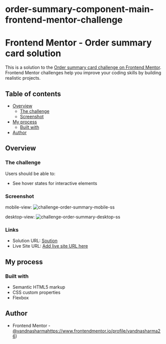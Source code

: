 # order-summary-component-main-frontend-mentor-challenge
# Frontend Mentor - Order summary card solution

This is a solution to the [Order summary card challenge on Frontend Mentor](https://www.frontendmentor.io/challenges/order-summary-component-QlPmajDUj). Frontend Mentor challenges help you improve your coding skills by building realistic projects. 

## Table of contents

- [Overview](#overview)
  - [The challenge](#the-challenge)
  - [Screenshot](#screenshot)
- [My process](#my-process)
  - [Built with](#built-with)
- [Author](#author)


## Overview

### The challenge

Users should be able to:

- See hover states for interactive elements

### Screenshot
mobile-view:
![challenge-order-summary-mobile-ss](https://github.com/vandnasharma26/order-summary-component-main-frontend-mentor-challenge/assets/86317804/5656f23c-6ab9-4088-8abd-f40b9930b15c)

desktop-view:
![challenge-order-summary-desktop-ss](https://github.com/vandnasharma26/order-summary-component-main-frontend-mentor-challenge/assets/86317804/7a363101-99e8-4384-9cd4-9d18fa00b5fc)


### Links

- Solution URL: [Soution]([https://your-solution-url.com](https://github.com/vandnasharma26/order-summary-component-main-frontend-mentor-challenge/tree/main))
- Live Site URL: [Add live site URL here](https://your-live-site-url.com)

## My process

### Built with

- Semantic HTML5 markup
- CSS custom properties
- Flexbox

## Author

- Frontend Mentor - [@vandnasharma](https://www.frontendmentor.io/profile/vandnasharma26)https://www.frontendmentor.io/profile/vandnasharma26)
